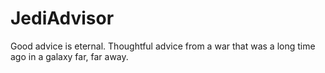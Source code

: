 # JediAdvisor
Good advice is eternal. Thoughtful advice from a war that was a long time ago in a galaxy far, far away.

